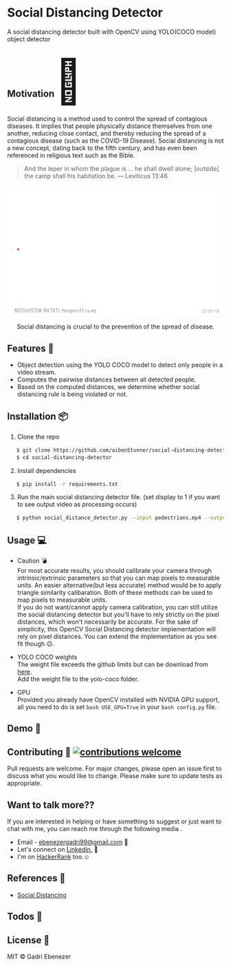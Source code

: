 <h1 align="left">
    Social Distancing Detector
</h1>

A social distancing detector built with OpenCV using YOLO(COCO model) object detector

<h2> Motivation<span style='font-size:100px;'>&#127775;</span></h2>	
<p>
Social distancing is a method used to control the spread of contagious diseases. It implies that people physically distance themselves from one another, reducing close contact, and thereby reducing the spread of a contagious disease (such as the COVID-19 Disease). Social distancing is not a new concept, dating back to the fifth century, and has even been referenced in religious text such as the Bible.
</p>

> And the leper in whom the plague is … he shall dwell alone; [outside] the camp shall his habitation be. — Leviticus 13:46

<p align="center">
  <img src="res/social_distance_detector_spread.gif">
</p>

<p align="center">
   Social distancing is crucial to the prevention of the spread of disease.
</p>

## Features :gem:
* Object detection using the YOLO COCO model to detect only people in a video stream.
* Computes the pairwise distances between all detected people.
* Based on the computed distances, we determine whether social distancing rule is being violated or not.


## Installation :package:

1. Clone the repo

```bash
   $ git clone https://github.com/aibenStunner/social-distancing-detector.git
   $ cd social-distancing-detector
```

2. Install dependencies

```bash
   $ pip install -r requirements.txt
```

3. Run the main social distancing detector file. (set display to 1 if you want to see output video as processing occurs)
```bash
   $ python social_distance_detector.py --input pedestrians.mp4 --output output.avi --display 0
```

## Usage :computer:
* Caution :bomb:\
For most accurate results, you should calibrate your camera through intrinsic/extrinsic parameters so that you can map pixels to measurable units.
An easier alternative(but less accurate) method would be to apply triangle similarity calibaration. Both of these methods can be used to map pixels to measurable units.\
If you do not want/cannot apply camera calibration, you can still utilize the social distancing detector but you'll have to rely strictly on the pixel distances, which won't necessarily be accurate.
For the sake of simplicity, this OpenCV Social Distancing detector implementation will rely on pixel distances. 
You can extend the implementation as you see fit though :wink:.

* YOLO COCO weights\
The weight file exceeds the github limits but can be download from <a href="https://pjreddie.com/media/files/yolov3.weights">here</a>.\
Add the weight file to the yolo-coco folder.

* GPU\
Provided you already have OpenCV installed with NVIDIA GPU support, all you need to do is set ```bash USE_GPU=True``` in your ```bash config.py``` file.

## Demo :movie_camera:

## Contributing :gift: [![contributions welcome](https://img.shields.io/badge/contributions-welcome-brightgreen.svg?style=flat)](https://github.com/dwyl/esta/issues)

Pull requests are welcome. For major changes, please open an issue first to discuss what you would like to change.
Please make sure to update tests as appropriate.

## Want to talk more??

If you are interested in helping or have something to suggest or just want to chat with me, you can reach me through the following media .

- Email - ebenezergadri99@gmail.com :e-mail:
- Let's connect on <a href="https://www.linkedin.com/in/thegadri/">LinkedIn.</a> :pushpin:
- I'm on <a href="https://www.hackerrank.com/aiben_">HackerRank</a> too.:relaxed:

## References :book:
* <a href="https://en.wikipedia.org/wiki/Social_distancing">Social Distancing</a>

## Todos :pencil:

## License :key:

MIT &copy; Gadri Ebenezer
